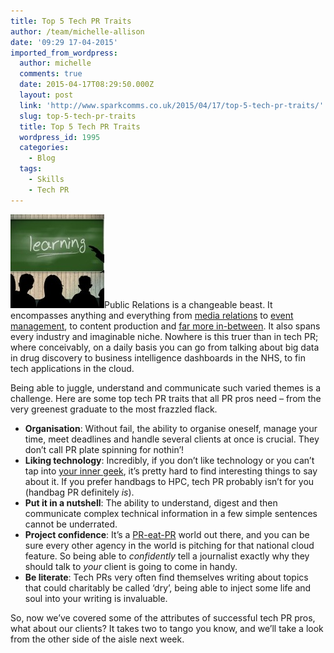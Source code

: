 ```yaml
---
title: Top 5 Tech PR Traits
author: /team/michelle-allison
date: '09:29 17-04-2015'
imported_from_wordpress:
  author: michelle
  comments: true
  date: 2015-04-17T08:29:50.000Z
  layout: post
  link: 'http://www.sparkcomms.co.uk/2015/04/17/top-5-tech-pr-traits/'
  slug: top-5-tech-pr-traits
  title: Top 5 Tech PR Traits
  wordpress_id: 1995
  categories:
    - Blog
  tags:
    - Skills
    - Tech PR
---
```


![classroom-379216_640](classroom-379216_640-150x150.jpg)Public Relations is a changeable beast. It encompasses anything and everything from [media relations](http://www.sparkcomms.co.uk/2014/10/22/beware-technology-journalist/) to [event management](http://www.sparkcomms.co.uk/2014/12/15/six-top-tips-organising-managing-international-press-trip/), to content production and [far more in-between](http://www.sparkcomms.co.uk/2014/07/29/nos-seo/). It also spans every industry and imaginable niche. Nowhere is this truer than in tech PR; where conceivably, on a daily basis you can go from talking about big data in drug discovery to business intelligence dashboards in the NHS, to fin tech applications in the cloud.

Being able to juggle, understand and communicate such varied themes is a challenge. Here are some top tech PR traits that all PR pros need – from the very greenest graduate to the most frazzled flack.

  * **Organisation**: Without fail, the ability to organise oneself, manage your time, meet deadlines and handle several clients at once is crucial. They don’t call PR plate spinning for nothin’!
  * **Liking technology**: Incredibly, if you don’t like technology or you can’t tap into [your inner geek](http://www.sparkcomms.co.uk/2014/08/19/ever-perfect-pr-topic-smartphone/), it’s pretty hard to find interesting things to say about it. If you prefer handbags to HPC, tech PR probably isn’t for you (handbag PR definitely _is_).
  * **Put it in a nutshell**: The ability to understand, digest and then communicate complex technical information in a few simple sentences cannot be underrated.
  * **Project confidence**: It’s a [PR-eat-PR](http://www.sparkcomms.co.uk/2014/01/13/press-coverage-competitive-business-tech-pr/) world out there, and you can be sure every other agency in the world is pitching for that national cloud feature. So being able to _confidently_ tell a journalist exactly why they should talk to _your_ client is going to come in handy.
  * **Be literate**: Tech PRs very often find themselves writing about topics that could charitably be called ‘dry’, being able to inject some life and soul into your writing is invaluable.

So, now we’ve covered some of the attributes of successful tech PR pros, what about our clients? It takes two to tango you know, and we’ll take a look from the other side of the aisle next week.

